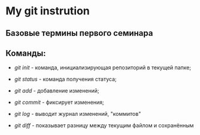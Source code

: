 # My git instrution

## Базовые термины первого семинара

Команды:
-
* *git init* - команда, инициализирующая репозиторий в текущей папке;

* *git status* - команда получения статуса;
* *git add* - добавление изменений;
* *git commit* - фиксирует изменения;
* *git log* - выводит журнал изменений, "коммитов"
* *git diff* - показывает разницу между текущим файлом и сохранённым